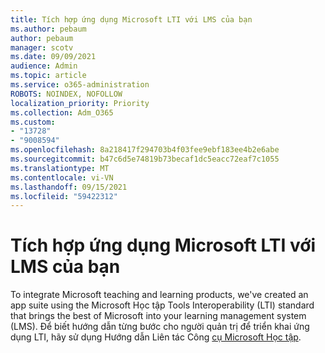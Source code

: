 ```yaml
---
title: Tích hợp ứng dụng Microsoft LTI với LMS của bạn
ms.author: pebaum
author: pebaum
manager: scotv
ms.date: 09/09/2021
audience: Admin
ms.topic: article
ms.service: o365-administration
ROBOTS: NOINDEX, NOFOLLOW
localization_priority: Priority
ms.collection: Adm_O365
ms.custom:
- "13728"
- "9008594"
ms.openlocfilehash: 8a218417f294703b4f03fee9ebf183ee4b2e6abe
ms.sourcegitcommit: b47c6d5e74819b73becaf1dc5eacc72eaf7c1055
ms.translationtype: MT
ms.contentlocale: vi-VN
ms.lasthandoff: 09/15/2021
ms.locfileid: "59422312"
---
```

# <a name="integrate-microsoft-lti-apps-with-your-lms"></a>Tích hợp ứng dụng Microsoft LTI với LMS của bạn

To integrate Microsoft teaching and learning products, we've created an app suite using the Microsoft Học tập Tools Interoperability (LTI) standard that brings the best of Microsoft into your learning management system (LMS). Để biết hướng dẫn từng bước cho người quản trị để triển khai ứng dụng LTI, hãy sử dụng Hướng dẫn Liên tác Công [cụ Microsoft Học tập](https://admin.microsoft.com/AdminPortal/Home?#/modernonboarding/lmsintegrationguide).